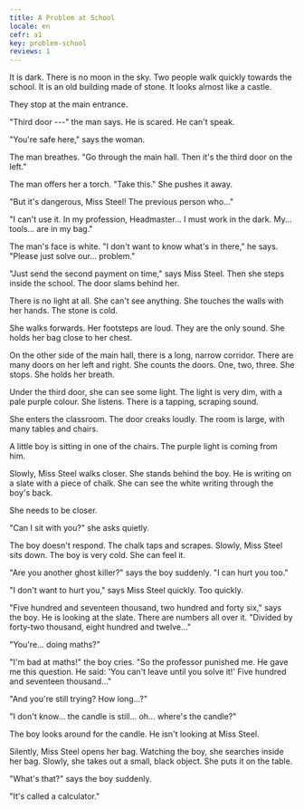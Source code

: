 ```yaml
---
title: A Problem at School
locale: en
cefr: a1
key: problem-school
reviews: 1
---
```


It is dark. There is no moon in the sky. Two people walk quickly towards the school. It is an old building made of stone. It looks almost like a castle.

They stop at the main entrance.

"Third door ---" the man says. He is scared. He can't speak.

"You're safe here," says the woman.

The man breathes. "Go through the main hall. Then it's the third door on the left."

The man offers her a torch. "Take this." She pushes it away.

"But it's dangerous, Miss Steel! The previous person who..."

"I can't use it. In my profession, Headmaster... I must work in the dark. My... tools... are in my bag."

The man's face is white. "I don't want to know what's in there," he says. "Please just solve our... problem."

"Just send the second payment on time," says Miss Steel. Then she steps inside the school. The door slams behind her.

There is no light at all. She can't see anything. She touches the walls with her hands. The stone is cold.

She walks forwards. Her footsteps are loud. They are the only sound. She holds her bag close to her chest.

On the other side of the main hall, there is a long, narrow corridor. There are many doors on her left and right. She counts the doors. One, two, three. She stops. She holds her breath.

Under the third door, she can see some light. The light is very dim, with a pale purple colour. She listens. There is a tapping, scraping sound.

She enters the classroom. The door creaks loudly. The room is large, with many tables and chairs.

A little boy is sitting in one of the chairs. The purple light is coming from him.

Slowly, Miss Steel walks closer. She stands behind the boy. He is writing on a slate with a piece of chalk. She can see the white writing through the boy's back.

She needs to be closer.

"Can I sit with you?" she asks quietly.

The boy doesn't respond. The chalk taps and scrapes. Slowly, Miss Steel sits down. The boy is very cold. She can feel it.

"Are you another ghost killer?" says the boy suddenly. "I can hurt you too."

"I don't want to hurt you," says Miss Steel quickly. Too quickly.

"Five hundred and seventeen thousand, two hundred and forty six," says the boy. He is looking at the slate. There are numbers all over it. "Divided by forty-two thousand, eight hundred and twelve..."

"You're... doing maths?"

"I'm bad at maths!" the boy cries. "So the professor punished me. He gave me this question. He said: 'You can't leave until you solve it!' Five hundred and seventeen thousand..."

"And you're still trying? How long...?"

"I don't know... the candle is still... oh... where's the candle?"

The boy looks around for the candle. He isn't looking at Miss Steel.

Silently, Miss Steel opens her bag. Watching the boy, she searches inside her bag. Slowly, she takes out a small, black object. She puts it on the table.

"What's that?" says the boy suddenly.

"It's called a calculator."